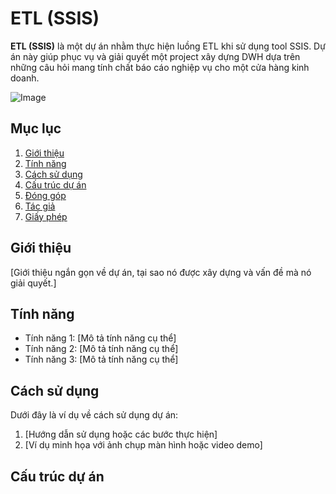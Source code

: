 # ETL (SSIS)

**ETL (SSIS)** là một dự án nhằm thực hiện luồng ETL khi sử dụng tool SSIS. Dự án này giúp phục vụ và giải quyết một project xây dựng DWH dựa trên những câu hỏi mang tính chất báo cáo nghiệp vụ cho một cửa hàng kinh doanh.

![Image](https://ibb.co/8KCmSQT)

## Mục lục

1. [Giới thiệu](#giới-thiệu)
2. [Tính năng](#tính-năng)
4. [Cách sử dụng](#cách-sử-dụng)
5. [Cấu trúc dự án](#cấu-trúc-dự-án)
6. [Đóng góp](#đóng-góp)
7. [Tác giả](#tác-giả)
8. [Giấy phép](#giấy-phép)

## Giới thiệu

[Giới thiệu ngắn gọn về dự án, tại sao nó được xây dựng và vấn đề mà nó giải quyết.]

## Tính năng

- Tính năng 1: [Mô tả tính năng cụ thể]
- Tính năng 2: [Mô tả tính năng cụ thể]
- Tính năng 3: [Mô tả tính năng cụ thể]



## Cách sử dụng

Dưới đây là ví dụ về cách sử dụng dự án:

1. [Hướng dẫn sử dụng hoặc các bước thực hiện]
2. [Ví dụ minh họa với ảnh chụp màn hình hoặc video demo]

## Cấu trúc dự án

